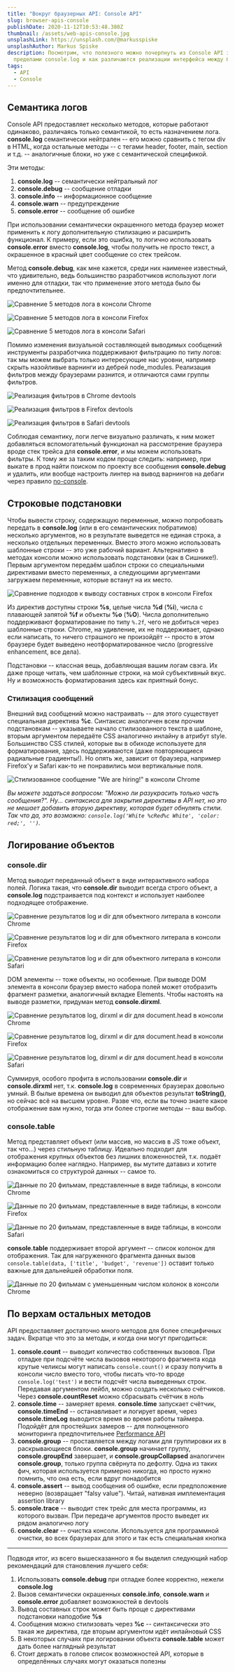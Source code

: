 ```yaml
---
title: "Вокруг браузерных API: Console API"
slug: browser-apis-console
publishDate: 2020-11-12T10:53:48.380Z
thumbnail: /assets/web-apis-console.jpg
unsplashLink: https://unsplash.com/@markusspiske
unsplashAuthor: Markus Spiske
description: Посмотрим, что полезного можно почерпнуть из Console API за
  пределами console.log и как различаются реализации интерфейса между браузерами
tags:
  - API
  - Console
---
```

## Семантика логов

Console API предоставляет несколько методов, которые работают одинаково, различаясь только семантикой, то есть назначением лога. **console.log** семантически нейтрален -- его можно сравнить с тегом div в HTML, когда остальные методы -- с тегами header, footer, main, section и т.д. -- аналогичные блоки, но уже с семантической спецификой.

Эти методы:

1. **console.log** -- семантически нейтральный лог
2. **console.debug** -- сообщение отладки
3. **console.info** -- информационное сообщение
4. **console.warn** -- предупреждение
5. **console.error** -- сообщение об ошибке

При использовании семантически окрашенного метода браузер может применить к логу дополнительную стилизацию и расширить функционал. К примеру, если это ошибка, то логично использовать **console.error** вместо **console.log**, чтобы получить не просто текст, а окрашенное в красный цвет сообщение со стек трейсом.

Метод **console.debug**, как мне кажется, среди них наименее известный, что удивительно, ведь большинство разработчиков используют логи именно для отладки, так что применение этого метода было бы предпочтительнее.

![Сравнение 5 методов лога в консоли Chrome](/assets/chrome-semantics.png "Chrome. debug выделен цветом, info не отличается от log, warn и error выделяются иконками и цветом и снабжены стек трейсом")

![Сравнение 5 методов лога в консоли Firefox](/assets/firefox-semantics.png "Firefox. debug не отличается от log, info выделен иконкой, warn и error – иконками и фоном, у error стек трейс")

![Сравнение 5 методов лога в консоли Safari](/assets/safari-semantics.png "Safari. У всех своя иконка, warn и error выделены фоном, у error стек трейс")

Помимо изменения визуальной составляющей выводимых сообщений инструменты разработчика поддерживают фильтрацию по типу логов: так мы можем выбрать только интересующие нас уровни, например скрыть назойливые варнинги из дебрей node_modules. Реализация фильтров между браузерами разнится, и отличаются сами группы фильтров.

![Реализация фильтров в Chrome devtools](/assets/chrome-filters.png "Chrome. log и info объединены в одну группу Info, для отображения debug нужно активировать группу Verbose. Реализация через множественный селект. По дефолту активированы все группы кроме Verbose, что, как говорит молодёжь, 'сос мыслом', т.к. сообщения дебага, которые можно пропустить при разработке, исчезают из консоли")

![Реализация фильтров в Firefox devtools](/assets/firefox-filters.png "Firefox. log и info в отдельных группах Logs и Info, под debug так же отдельная группа Debug. Реализация через кнопки-тогглы. По дефолту выбраны все группы")

![Реализация фильтров в Safari devtools](/assets/safari-filters.png "Safari. log, info и debug объединены в одну группу Logs. Реализация не позволяет выбирать несколько групп, и при выборе исчезает код. По дефолту выбрана опция All")

Соблюдая семантику, логи легче визуально различать, к ним может добавляться вспомогательный функционал на рассмотрение браузера вроде стек трейса для **console.error**, и мы можем использовать фильтры. К тому же за таким кодом проще следить: например, при выкате в прод найти поиском по проекту все сообщения **console.debug** и удалить, или вообще настроить линтер на вывод варнингов на дебаги через правило [no-console](https://eslint.org/docs/rules/no-console).

## Строковые подстановки

Чтобы вывести строку, содержащую переменные, можно попробовать передать в **console.log** (или в его семантических побратимов) несколько аргументов, но в результате выведется не единая строка, а несколько отдельных переменных. Вместо этого можно использовать шаблонные строки -- это уже рабочий вариант. Альтернативно в методах консоли можно использовать подстановки (как в Сишнике!). Первым аргументом передаём шаблон строки со специальными директивами вместо переменных, а следующими аргументами загружаем переменные, которые встанут на их место.

![Сравнение подходов к выводу составных строк в консоли Firefox](/assets/firefox-substitutions.png "Firefox. 4 варианта вывода составной строки разной степени паршивости")

Из директив доступны строки **%s**, целые числа **%d** (**%i**), числа с плавающей запятой **%f** и объекты **%o** (**%O**). Числа дополнительно поддерживают форматирование по типу `%.2f`, чего не добиться через шаблонные строки. Chrome, на удивление, их не поддерживает, однако если написать, то ничего страшного не произойдёт -- просто в этом браузере будет выведено неотформатированное число (progressive enhancement, все дела).

Подстановки -- классная вещь, добавляющая вашим логам свэга. Их даже проще читать, чем шаблонные строки, на мой субъективный вкус. Ну и возможность форматирования здесь как приятный бонус.

### Стилизация сообщений

Внешний вид сообщений можно настраивать -- для этого существует специальная директива **%c**. Синтаксис аналогичен всем прочим подстановкам -- указываете начало стилизованного текста в шаблоне, вторым аргументом передаёте CSS аналогично инлайну в атрибут style. Большинство CSS стилей, которые вы в обиходе используете для форматирования, здесь поддерживаются (даже повторяющиеся радиальные градиенты!). Но опять же, зависит от браузера, например Firefox'у и Safari как-то не понравились мои вертикальные поля.

![Стилизованное сообщение "We are hiring!" в консоли Chrome](/assets/chrome-styles.png "Chrome. Некоторые конторы любят оставлять подобные пасхалки для потенциальных соискателей")

*Вы можете задаться вопросом: "Можно ли разукрасить только часть сообщения?". Ну... синтаксиса для закрытия директивы в API нет, но это не мешает добавить вторую директиву, которая будет обнулять стили. Так что да, это возможно: `console.log('White %cRed%c White', 'color: red;', '')`.*

## Логирование объектов

### console.dir

Метод выводит переданный объект в виде интерактивного набора полей. Логика такая, что **console.dir** выводит всегда строго объект, а **console.log** подстраивается под контекст и использует наиболее подходящее отображение.

![Сравнение результатов log и dir для объектного литерала в консоли Chrome](/assets/chrome-dir-log.png "Chrome. log принял более наглядный вид чем строгий dir, но при раскрытии они идентичны")

![Сравнение результатов log и dir для объектного литерала в консоли Firefox](/assets/firefox-dir-log.png "Firefox. Опять же log поприятнее, раскрытые совпадают, но dir сразу раскрыт")

![Сравнение результатов log и dir для объектного литерала в консоли Safari](/assets/safari-dir-log.png "Safari. log для литерала вообще не выводит дерева, dir аналогичен другим браузерам")

DOM элементы -- тоже объекты, но особенные. При выводе DOM элемента в консоли браузер вместо набора полей может отобразить фрагмент разметки, аналогичный вкладке Elements. Чтобы настоять на выводе разметки, придуман метод **console.dirxml**.

![Сравнение результатов log, dirxml и dir для document.head в консоли Chrome](/assets/chrome-dir.png "Chrome. log и dirxml выводят разметку, dir – объект")

![Сравнение результатов log, dirxml и dir для document.head в консоли Firefox](/assets/firefox-dir.png "Firefox. Не умеет в вывод разметки: все методы выводят представление через объект, просто результат dir развёрнут по умолчанию")

![Сравнение результатов log, dirxml и dir для document.head в консоли Safari](/assets/safari-dir.png "Safari. Поведение аналогично Chrome")

Суммируя, особого профита в использовании **console.dir** и **console.dirxml** нет, т.к. **console.log** в современных браузерах довольно умный. В былые времена он выводил для объектов результат **toString()**, но сейчас всё на высшем уровне. Разве что, если вы точно знаете какое отображение вам нужно, тогда эти более строгие методы -- ваш выбор.

### console.table

Метод представляет объект (или массив, но массив в JS тоже объект, так что...) через стильную таблицу. Идеально подходит для отображения крупных объектов без лишних вложенностей, т.к. подаёт информацию более наглядно. Например, вы мутите датавиз и хотите ознакомиться со структурой данных -- самое то.

![Данные по 20 фильмам, представленные в виде таблицы, в консоли Chrome](/assets/chrome-table.png "Chrome. Таблица выводится полностью, поддерживает сортировку, содержимое вложенных объектов не уточняется. Также под таблицей выводится результат метода console.dir")

![Данные по 20 фильмам, представленные в виде таблицы, в консоли Firefox](/assets/firefox-table.png "Firefox. Таблица фиксированной высоты со скроллом, сортировки нет, со вложенными объектами можно взаимодействовать")

![Данные по 20 фильмам, представленные в виде таблицы, в консоли Safari](/assets/safari-table.png "Safari. Таблица выводится полностью, поддерживает сортировку, вложенные объекты вообще не показываются")

**console.table** поддерживает второй аргумент -- список колонок для отображения. Так для нагруженного фрагмента данных вызов `console.table(data, ['title', 'budget', 'revenue'])` оставит только важные для дальнейшей обработки поля.

![Данные по 20 фильмам с уменьшенным числом колонок в консоли Chrome](/assets/chrome-table-columns.png "Chrome. За счёт вывода только релевантных столбцов значительно снижается визуальный шум")

## По верхам остальных методов

API предоставляет достаточно много методов для более специфичных задач. Вкратце что это за методы, и когда они могут пригодиться:

1. **console.count** -- выводит количество собственных вызовов. При отладке при подсчёте числа вызовов некоторого фрагмента кода крутые челиксы могут написать `console.count()` и сразу получить в консоли число вместо того, чтобы писать что-то вроде  `console.log('test')` и вести подсчёт числа выведенных строк. Передавая аргументом лейбл, можно создать несколько счётчиков. Через **console.countReset** можно сбрасывать счётчик в ноль
2. **console.time** -- замеряет время. **console.time** запускает счётчик, **console.timeEnd** -- останавливает и логирует время, через **console.timeLog** выводится время во время работы таймера. Подойдёт для простейших замеров -- для полноценного мониторинга предпочтительнее [Performance API](https://developer.mozilla.org/en-US/docs/Web/API/Performance)
3. **console.group** -- проставляется между логами для группировки их в раскрывающиеся блоки. **console.group** начинает группу, **console.groupEnd** завершает, и **console.groupCollapsed** аналогичен **console.group**, только группа свёрнута по дефолту. Одна из таких фич, которая используется примерно никогда, но просто нужно помнить, что она есть, если вдруг понадобится
4. **console.assert** -- вывод сообщения об ошибке, если предположение неверно (возвращает "falsy value"). Читай, нативная имплементация assertion library
5. **console.trace** -- выводит стек трейс для места программы, из которого вызван. При передаче аргументов просто выведет их рядом аналогично логу
6. **console.clear** -- очистка консоли. Используется для программной очистки, во всех браузерах для этого и так есть специальная кнопка

- - -

Подводя итог, из всего вышесказанного я бы выделил следующий набор рекомендаций для становления лучшего себя:

1. Использовать **console.debug** при отладке более корректно, нежели **console.log**
2. Вызов семантически окрашенных **console.info**, **console.warn** и **console.error** добавляет возможностей в devtools
3. Вывод составных строк может быть проще с директивами подстановки наподобие **%s**
4. Сообщения можно стилизовать через **%c** -- синтаксически это такая же директива, где вторым аргументом идёт инлайновый CSS
5. В некоторых случаях при логировании объекта **console.table** может дать более наглядный результат
6. Стоит держать в голове список возможностей API, которые в определённых случаях могут оказаться полезны